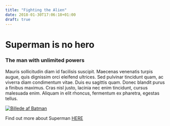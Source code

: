 ```yaml
---
title: "Fighting the Alien"
date: 2018-01-30T17:06:18+01:00
draft: true
---
```


# Superman is no hero

### The man with unlimited powers

Mauris sollicitudin diam id facilisis suscipit. Maecenas venenatis turpis augue, quis dignissim orci eleifend ultrices. Sed pulvinar tincidunt quam, ac viverra diam condimentum vitae. Duis eu sagittis quam. Donec blandit purus a finibus maximus. Cras nisl justo, lacinia nec enim tincidunt, cursus malesuada enim. Aliquam in elit rhoncus, fermentum ex pharetra, egestas tellus.

[![Billede af Batman](../batmansuperman.jpg)](http://www.dccomics.com/characters/superman)

Find out more about Superman [HERE](http://www.dccomics.com/characters/superman)


